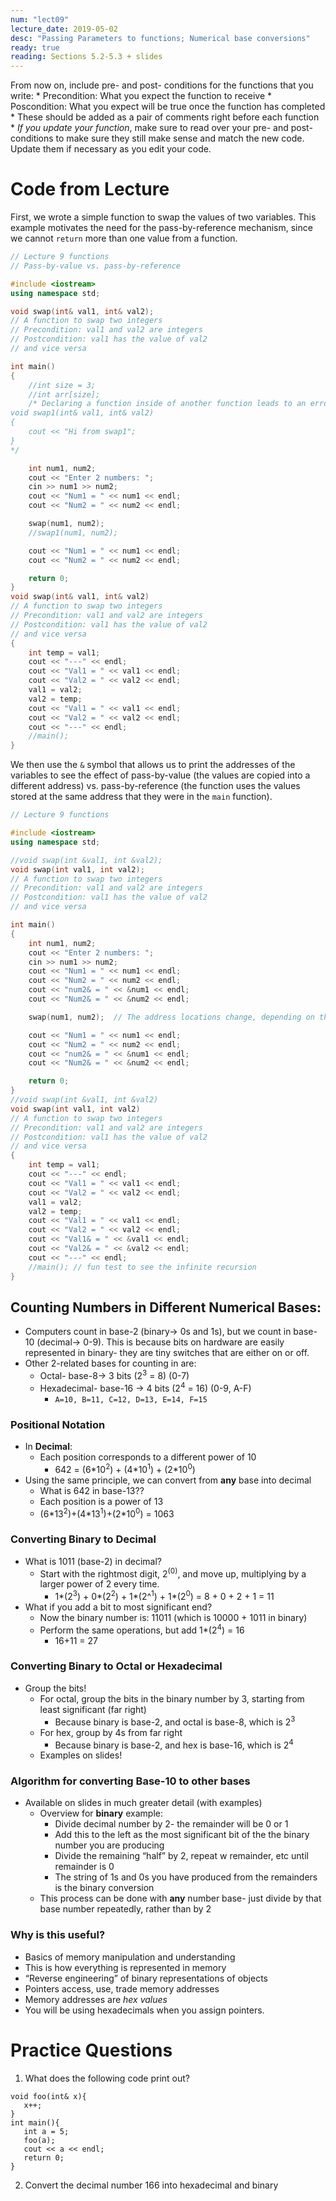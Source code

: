 ```yaml
---
num: "lect09"
lecture_date: 2019-05-02
desc: "Passing Parameters to functions; Numerical base conversions"
ready: true
reading: Sections 5.2-5.3 + slides
---
```


From now on, include pre- and post- conditions for the functions that you write:
    * Precondition: What you expect the function to receive
    * Poscondition: What you expect will be true once the function has completed
    * These should be added as a pair of comments right before each function
    * *If you update your function*, make sure to read over your pre- and post- conditions to make sure they still make sense and match the new code. Update them if necessary as you edit your code.
    
# Code from Lecture


First, we wrote a simple function to swap the values of two variables. This example motivates the need for the pass-by-reference mechanism, since we cannot `return` more than one value from a function.

```cpp
// Lecture 9 functions
// Pass-by-value vs. pass-by-reference

#include <iostream>
using namespace std;

void swap(int& val1, int& val2);
// A function to swap two integers
// Precondition: val1 and val2 are integers
// Postcondition: val1 has the value of val2
// and vice versa

int main()
{
    //int size = 3;
    //int arr[size];
    /* Declaring a function inside of another function leads to an error
void swap1(int& val1, int& val2)
{
    cout << "Hi from swap1";
}
*/

    int num1, num2;
    cout << "Enter 2 numbers: ";
    cin >> num1 >> num2;
    cout << "Num1 = " << num1 << endl;
    cout << "Num2 = " << num2 << endl;

    swap(num1, num2);
    //swap1(num1, num2);

    cout << "Num1 = " << num1 << endl;
    cout << "Num2 = " << num2 << endl;

    return 0;
}
void swap(int& val1, int& val2)
// A function to swap two integers
// Precondition: val1 and val2 are integers
// Postcondition: val1 has the value of val2
// and vice versa
{
    int temp = val1;
    cout << "---" << endl;
    cout << "Val1 = " << val1 << endl;
    cout << "Val2 = " << val2 << endl;
    val1 = val2;
    val2 = temp;
    cout << "Val1 = " << val1 << endl;
    cout << "Val2 = " << val2 << endl;
    cout << "---" << endl;
    //main();
}
```

We then use the `&` symbol that allows us to print the addresses of the variables to see the effect of pass-by-value (the values are copied into a different address) vs. pass-by-reference (the function uses the values stored at the same address that they were in the `main` function).

```cpp
// Lecture 9 functions

#include <iostream>
using namespace std;

//void swap(int &val1, int &val2);
void swap(int val1, int val2);
// A function to swap two integers
// Precondition: val1 and val2 are integers
// Postcondition: val1 has the value of val2
// and vice versa

int main()
{
    int num1, num2;
    cout << "Enter 2 numbers: ";
    cin >> num1 >> num2;
    cout << "Num1 = " << num1 << endl;
    cout << "Num2 = " << num2 << endl;
    cout << "num2& = " << &num1 << endl;
    cout << "Num2& = " << &num2 << endl;

    swap(num1, num2);  // The address locations change, depending on the formal parameters

    cout << "Num1 = " << num1 << endl;
    cout << "Num2 = " << num2 << endl;
    cout << "num2& = " << &num1 << endl;
    cout << "Num2& = " << &num2 << endl;

    return 0;
}
//void swap(int &val1, int &val2)
void swap(int val1, int val2)
// A function to swap two integers
// Precondition: val1 and val2 are integers
// Postcondition: val1 has the value of val2
// and vice versa
{
    int temp = val1;
    cout << "---" << endl;
    cout << "Val1 = " << val1 << endl;
    cout << "Val2 = " << val2 << endl;
    val1 = val2;
    val2 = temp;
    cout << "Val1 = " << val1 << endl;
    cout << "Val2 = " << val2 << endl;
    cout << "Val1& = " << &val1 << endl;
    cout << "Val2& = " << &val2 << endl;
    cout << "---" << endl;
    //main(); // fun test to see the infinite recursion
}
```

 ## Counting Numbers in Different Numerical Bases:
 * Computers count in base-2 (binary→ 0s and 1s), but we count in base-10 (decimal→ 0-9). This is because bits on hardware are easily represented in binary- they are tiny switches that are either on or off.
 * Other 2-related bases for counting in are:
   * Octal- base-8→ 3 bits (2<sup>3</sup> = 8)  (0-7)
   * Hexadecimal- base-16 → 4 bits (2<sup>4</sup> = 16) (0-9, A-F)
     * `A=10, B=11, C=12, D=13, E=14, F=15`

### Positional Notation 
* In **Decimal**:
  * Each position corresponds to a different power of 10
    * 642 = (6\*10<sup>2</sup>) + (4\*10<sup>1</sup>) + (2\*10<sup>0</sup>)
* Using the same principle, we can convert from **any** base into decimal 
  * What is 642 in base-13??
  * Each position is a power of 13
  * (6\*13<sup>2</sup>)+(4\*13<sup>1</sup>)+(2\*10<sup>0</sup>) = 1063
 
### **Converting Binary to Decimal**
 * What is 1011 (base-2) in decimal?
    * Start with the rightmost digit, 2<sup>(0)</sup>, and move up, multiplying by a larger power of 2 every time.
      * 1\*(2<sup>3</sup>) + 0\*(2<sup>2</sup>) + 1\*(2^<sup>1</sup>) + 1\*(2<sup>0</sup>) = 8 + 0 + 2 + 1 = 11
 * What if you add a bit to most significant end?
    * Now the binary number is: 11011 (which is 10000 + 1011 in binary)
    * Perform the same operations, but add 1\*(2<sup>4</sup>) = 16
      * 16+11 = 27
  
### **Converting Binary to Octal or Hexadecimal**
* Group the bits!
  * For octal, group the bits in the binary number by 3, starting from least significant (far right)
    * Because binary is base-2, and octal is base-8, which is 2<sup>3</sup>
  * For hex, group by 4s from far right
    * Because binary is base-2, and hex is base-16, which is 2<sup>4</sup>
  * Examples on slides!

### **Algorithm for converting Base-10 to other bases**
 * Available on slides in much greater detail (with examples)
    * Overview for **binary** example:
      * Divide decimal number by 2- the remainder will be 0 or 1
       * Add this to the left as the most significant bit of the the binary number you are producing
       * Divide the remaining “half” by 2, repeat w remainder, etc  until remainder is 0
       * The string of 1s and 0s you have produced from the remainders is the binary conversion
    * This process can be done with **any** number base- just divide by that base number repeatedly, rather than by 2
  
### **Why is this useful?**
  * Basics of memory manipulation and understanding
  * This is how everything is represented in memory
  * “Reverse engineering” of binary representations of objects
  * Pointers access, use, trade memory addresses
  * Memory addresses are *hex values*
  * You will be using hexadecimals when you assign pointers.
  
# Practice Questions
1. What does the following code print out?
```
void foo(int& x){
   x++;
}
int main(){
   int a = 5;
   foo(a);
   cout << a << endl;
   return 0;
}
```
2. Convert the decimal number 166 into hexadecimal and binary

